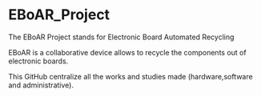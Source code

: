 # EBoAR_Project
The EBoAR Project stands for Electronic Board Automated Recycling

EBoAR is a collaborative device allows to recycle the components out of electronic boards.

This GitHub centralize all the works and studies made (hardware,software and administrative).
